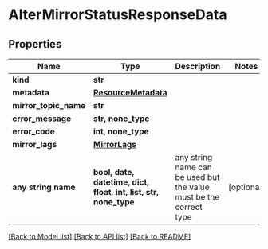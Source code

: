# AlterMirrorStatusResponseData


## Properties
Name | Type | Description | Notes
------------ | ------------- | ------------- | -------------
**kind** | **str** |  | 
**metadata** | [**ResourceMetadata**](ResourceMetadata.md) |  | 
**mirror_topic_name** | **str** |  | 
**error_message** | **str, none_type** |  | 
**error_code** | **int, none_type** |  | 
**mirror_lags** | [**MirrorLags**](MirrorLags.md) |  | 
**any string name** | **bool, date, datetime, dict, float, int, list, str, none_type** | any string name can be used but the value must be the correct type | [optional]

[[Back to Model list]](../README.md#documentation-for-models) [[Back to API list]](../README.md#documentation-for-api-endpoints) [[Back to README]](../README.md)


